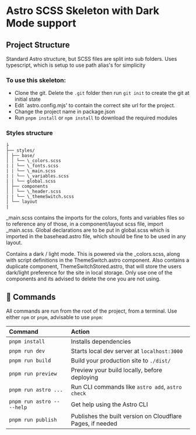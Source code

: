 # Astro SCSS Skeleton with Dark Mode support

## Project Structure

Standard Astro structure, but SCSS files are split into sub folders. Uses typescript, which is setup to use path alias's for simplicity

### To use this skeleton:

- Clone the git. Delete the `.git` folder then run `git init` to create the git at initial state
- Edit `astro.config.mjs' to contain the correct site url for the project.
- Change the project name in package.json
- Run `pnpm install` or `npm install` to download the required modules

### Styles structure

```
├
├── styles/
│ ├── base/
│ │ └── \_colors.scss
| | └── \_fonts.scss
| | └── \_main.scss
| | └── \_variables.scss
| | └── global.scss
│ ├── components
│ │ └── \_header.scss
| | └── \_themeSwitch.scss
│ └── layout
|
```

\_main.scss contains the imports for the colors, fonts and variables files so to reference any of those, in a component/layout scss file, import \_main.scss. Global declarations are to be put in global.scss which is imported in the basehead.astro file, which should be fine to be used in any layout.

Contains a dark / light mode. This is powered via the \_colors.scss, along with script definitions in the ThemeSwitch.astro component. Also contains a duplicate component, ThemeSwitchStored.astro, that will store the users dark/light preference for the site in local storage. Only use one of the components and its advised to delete the one you are not using.

## 🧞 Commands

All commands are run from the root of the project, from a terminal. Use either `npm` or `pnpm`, advisable to use `pnpm`:

| Command                    | Action                                                     |
| :------------------------- | :--------------------------------------------------------- |
| `pnpm install`             | Installs dependencies                                      |
| `pnpm run dev`             | Starts local dev server at `localhost:3000`                |
| `pnpm run build`           | Build your production site to `./dist/`                    |
| `pnpm run preview`         | Preview your build locally, before deploying               |
| `pnpm run astro ...`       | Run CLI commands like `astro add`, `astro check`           |
| `pnpm run astro -- --help` | Get help using the Astro CLI                               |
| `pnpm run publish`         | Publishes the built version on Cloudflare Pages, if needed |
